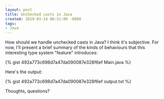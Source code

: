 ```yaml
---
layout: post
title: Unchecked casts in Java
created: 2019-03-14 08:51:00 -0800
tags:
- Java
---
```

How should we handle unchecked casts in Java? I think it's subjective. For now, I'll present a brief summary of the kinds of behaviours that this interesting type system "feature" introduces:

{% gist 492a773c698d7a47da090087e328f6ef Main.java %}

Here's the output:

{% gist 492a773c698d7a47da090087e328f6ef output.txt %}

Thoughts, questions?

